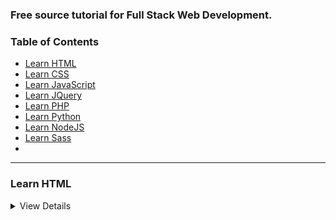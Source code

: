 ### Free source tutorial for Full Stack Web Development.

### Table of Contents

* [Learn HTML](#Learn-HTML)
* [Learn CSS](#Learn-CSS)
* [Learn JavaScript](#Learn-JavaScript)
* [Learn JQuery](#Learn-JQuery)
* [Learn PHP](#Learn-PHP)
* [Learn Python](#Learn-Python)
* [Learn NodeJS](#Learn-NdeJS)
* [Learn Sass](#Learn-SAss)
* 

---

### Learn HTML

<details>
  <summary>View Details</summary>
  
  
Master the skills required to become a Front-End Web Developer, and start
building beautiful, responsive websites optimized for mobile and desktop
performance.
  
  <details>
  
### Learn CSS
<details>
  <summary>View Details</summary>
 <details>

### Learn JavaScript
<details>
  <summary>View Details</summary>
 <details>
### Learn JQuery
<details>
  <summary>View Details</summary>
 <details>
### Learn PHP
<details>
  <summary>View Details</summary>
 <details>
### Learn Python
<details>
  <summary>View Details</summary>
 <details>
### Learn NodeJS
<details>
  <summary>View Details</summary>
 <details>
### Learn Sass
<details>
  <summary>View Details</summary>
 <details>